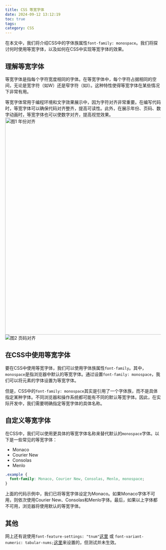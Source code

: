 ```yaml
---
title: CSS 等宽字体
date: 2024-09-12 13:12:19
toc: true
tags:
category: CSS
---
```

在本文中，我们将介绍CSS中的字体族属性`font-family: monospace`。我们将探讨何时使用等宽字体，以及如何在CSS中实现等宽字体的效果。

## 理解等宽字体
等宽字体是指每个字符宽度相同的字体。在等宽字体中，每个字符占据相同的空间，无论是宽字符（如W）还是窄字符（如I）。这种特性使得等宽字体在某些情况下非常有用。

等宽字体常用于编程环境和文字效果展示中，因为字符对齐非常重要。在编写代码时，等宽字体可以确保代码对齐整齐，提高可读性。此外，在展示年份、页码、数字动画时，等宽字体也可以使数字对齐，提高视觉效果。
<img width="700" alt="图1 年份对齐" src="https://foruda.gitee.com/images/1726119574055319637/1025ef99_358662.png">
<img alt="图2 页码对齐" src="https://foruda.gitee.com/images/1726119588767294440/9aabf391_358662.gif">

## 在CSS中使用等宽字体
要在CSS中使用等宽字体，我们可以使用字体族属性`font-family`。其中，`monospace`是指浏览器中默认的等宽字体。通过设置`font-family: monospace`，我们可以将元素的字体设置为等宽字体。

但是，CSS中的`font-family: monospace`其实是引用了一个字体族，而不是具体指定某种字体。不同浏览器和操作系统都可能有不同的默认等宽字体。因此，在实际开发中，我们需要明确指定等宽字体的具体名称。

## 自定义等宽字体
在CSS中，我们可以使用更具体的等宽字体名称来替代默认的`monospace`字体。以下是一些常见的等宽字体：
- Monaco
- Courier New
- Consolas
- Menlo

```css
.example {
  font-family: Monaco, Courier New, Consolas, Menlo, monospace;
}
```
上面的代码示例中，我们已将等宽字体设定为Monaco。如果Monaco字体不可用，则依次使用Courier New、Consolas和Menlo字体。最后，如果以上字体都不可用，浏览器将使用默认的等宽字体。

## 其他
网上还有说使用`font-feature-settings: "tnum"`[这里](https://yeelz.com/post/554.html) 或 `font-variant-numeric: tabular-nums;`[这里](https://blog.csdn.net/aexwx/article/details/126015451)来设置的，但测试并未生效。